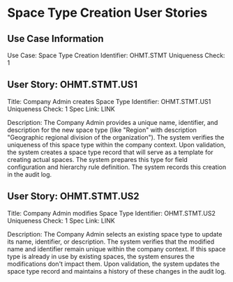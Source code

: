 # Space Type Creation User Stories

## Use Case Information
Use Case: Space Type Creation
Identifier: OHMT.STMT
Uniqueness Check: 1

## User Story: OHMT.STMT.US1
Title: Company Admin creates Space Type
Identifier: OHMT.STMT.US1
Uniqueness Check: 1
Spec Link: LINK

Description:
The Company Admin provides a unique name, identifier, and description for the new space type (like "Region" with description "Geographic regional division of the organization"). The system verifies the uniqueness of this space type within the company context. Upon validation, the system creates a space type record that will serve as a template for creating actual spaces. The system prepares this type for field configuration and hierarchy rule definition. The system records this creation in the audit log.

## User Story: OHMT.STMT.US2
Title: Company Admin modifies Space Type
Identifier: OHMT.STMT.US2
Uniqueness Check: 1
Spec Link: LINK

Description:
The Company Admin selects an existing space type to update its name, identifier, or description. The system verifies that the modified name and identifier remain unique within the company context. If this space type is already in use by existing spaces, the system ensures the modifications don't impact them. Upon validation, the system updates the space type record and maintains a history of these changes in the audit log.